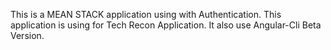 This is a MEAN STACK application using with Authentication.
This application is using for Tech Recon Application.
It also use Angular-Cli Beta Version.

